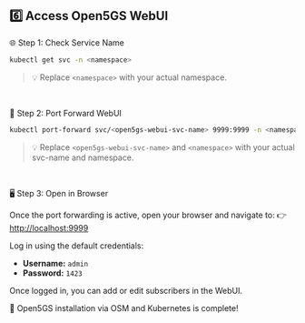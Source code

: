 ## 6️⃣ Access Open5GS WebUI
🌐 Step 1: Check Service Name
```bash
kubectl get svc -n <namespace>
```
> 💡 Replace `<namespace>` with your actual namespace.

&nbsp;

🔁 Step 2: Port Forward WebUI
```bash
kubectl port-forward svc/<open5gs-webui-svc-name> 9999:9999 -n <namespace>
```
> 💡 Replace `<open5gs-webui-svc-name>` and `<namespace>` with your actual svc-name and namespace.

&nbsp;

🖥️ Step 3: Open in Browser

Once the port forwarding is active, open your browser and navigate to:
👉 [http://localhost:9999](http://localhost:9999)

Log in using the default credentials:
- **Username:** `admin`
- **Password:** `1423`

Once logged in, you can add or edit subscribers in the WebUI.

🎉 Open5GS installation via OSM and Kubernetes is complete!
